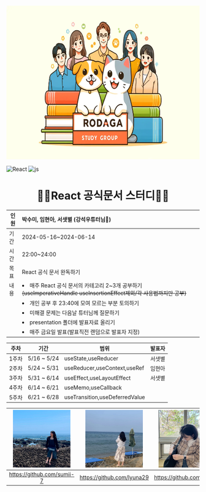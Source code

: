 
<img src="../photo/rodagaFinal.jpg"  width="100%" height="400"/> 

![React](https://img.shields.io/badge/React-20232A?style=for-the-badge&logo=react&logoColor=61DAFB)
![js](https://img.shields.io/badge/JavaScript-F7DF1E?style=for-the-badge&logo=JavaScript&logoColor=white)


<div align="center">
    
# 👨‍💻React 공식문서 스터디👨‍💻

</div>

<div align="center">
    
|인원 | 박수미, 임현아, 서샛별 (강석우튜터님🤣)|
| --- | :-- |
|기간 | 2024-05-16~2024-06-14|
|시간 | 22:00~24:00
|목표 | React 공식 문서 완독하기|
| 내용 |<li>매주 React 공식 문서의 카테고리 2~3개 공부하기 ~~(useImperativeHandle useInsertionEffect제외/각 사용법까지만 공부)~~</li>
| |<li>개인 공부 후 23:40에 모여 모르는 부분 토의하기</li>|
| |<li>미해결 문제는 다음날 튜터님께 질문하기</li>|
| |<li>presentation 폴더에 발표자료 올리기</li>|
| |<li>매주 금요일 발표(발표직전 랜덤으로 발표자 지정)</li>|

| 주차 | 기간 | 범위 | 발표자 |
| --- | --- | --- | --- |
| 1주차 | 5/16 ~ 5/24 | useState,useReducer | 서샛별 |
| 2주차 | 5/24 ~ 5/31 | useReducer,useContext,useRef| 임현아 |
| 3주차 | 5/31 ~ 6/14 | useEffect,useLayoutEffect| 서샛별 |
| 4주차 | 6/14 ~ 6/21 | useMemo,useCallback |  |
| 5주차 | 6/21 ~ 6/28 | useTransition,useDeferredValue |  |

</div>

| <img src="../photo/sumi.jpg"  width="150" height="150"/> | <img src="../photo/lyuna29.jpeg"  width="150" height="150"/> | <img src="../photo/ssb.jpg"  width="150" height="150"/> | <img src="../photo/luke.jpg"  width="150" height="150"/> |
| :---: | :---: | :---: |  :---: |
|https://github.com/sumii-7|https://github.com/lyuna29|https://github.com/ssbmel| https://github.com/Seokwoodang|
